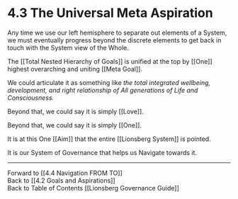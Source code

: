 # 4.3 The Universal Meta Aspiration
Any time we use our left hemisphere to separate out elements of a System, we must eventually progress beyond the discrete elements to get back in touch with the System view of the Whole. 

The [[Total Nested Hierarchy of Goals]] is unified at the top by [[One]] highest overarching and uniting [[Meta Goal]]. 

We could articulate it as something like _the total integrated wellbeing, development, and right relationship of All generations of Life and Consciousness._  

Beyond that, we could say it is simply [[Love]]. 

Beyond that, we could say it is simply [[One]]. 

It is at this One [[Aim]] that the entire [[Lionsberg System]] is pointed. 

It is our System of Governance that helps us Navigate towards it. 

___

Forward to [[4.4 Navigation FROM TO]]  
Back to [[4.2 Goals and Aspirations]]  
Back to Table of Contents [[Lionsberg Governance Guide]]